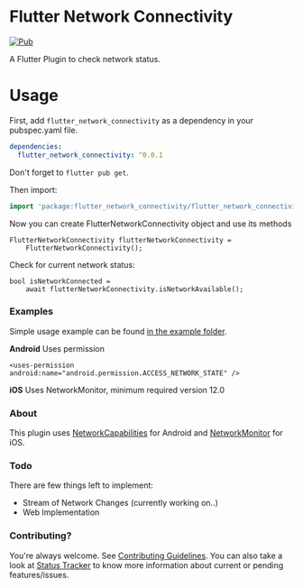 # Flutter Network Connectivity

[![Pub](https://img.shields.io/badge/pub-v0.0.1-orange)](https://pub.dev/packages/flutter_network_connectivity)

A Flutter Plugin to check network status.

# Usage

First, add `flutter_network_connectivity` as a dependency in your pubspec.yaml file.

```yaml
dependencies:
  flutter_network_connectivity: ^0.0.1
```

Don't forget to `flutter pub get`.

Then import:

``` dart
import 'package:flutter_network_connectivity/flutter_network_connectivity.dart';
```

Now you can create FlutterNetworkConnectivity object and use its methods

```
FlutterNetworkConnectivity flutterNetworkConnectivity =
    FlutterNetworkConnectivity();
 ```

Check for current network status:
```
bool isNetworkConnected =
    await flutterNetworkConnectivity.isNetworkAvailable();
```


### Examples
Simple usage example can be found [in the example folder](example/lib/main.dart).


**Android**
Uses permission

```
<uses-permission android:name="android.permission.ACCESS_NETWORK_STATE" />
```

**iOS**
Uses NetworkMonitor, minimum required version 12.0


### About
This plugin uses [NetworkCapabilities](https://developer.android.com/reference/android/net/NetworkCapabilities) for Android and [NetworkMonitor](https://developer.apple.com/documentation/network) for iOS.

### Todo

 There are few things left to implement:

 - Stream of Network Changes (currently working on..)
 - Web Implementation

### Contributing?
You're always welcome.
See [Contributing Guidelines](CONTRIBUTING.md). You can also take a look at [Status Tracker](https://github.com/praveen-gm/flutter_network_connectivity/projects/1) to know more information about current or pending features/issues.